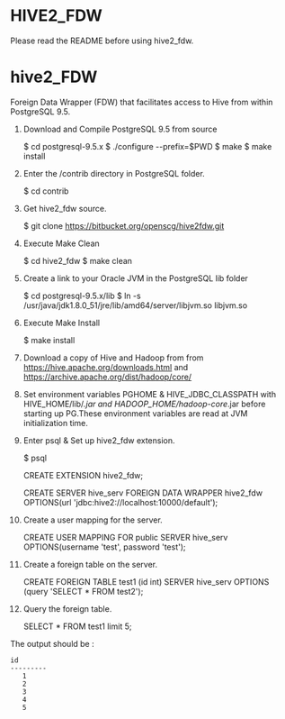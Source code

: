 HIVE2_FDW
========
Please read the README before using hive2_fdw.

hive2_FDW
==============

Foreign Data Wrapper (FDW) that facilitates access to Hive from within PostgreSQL 9.5.


1) Download and Compile PostgreSQL 9.5 from source

    $ cd postgresql-9.5.x
    $ ./configure --prefix=$PWD
    $ make
    $ make install


2) Enter the /contrib directory in PostgreSQL folder.

    $ cd contrib


3) Get hive2_fdw source.

    $ git clone https://bitbucket.org/openscg/hive2fdw.git


4) Execute Make Clean

    $ cd hive2_fdw
    $ make clean


5) Create a link to your Oracle JVM in the PostgreSQL lib folder

   $ cd postgresql-9.5.x/lib
   $ ln -s /usr/java/jdk1.8.0_51/jre/lib/amd64/server/libjvm.so libjvm.so 


6) Execute Make Install 

    $ make install

    
7) Download a copy of Hive and Hadoop from
   from https://hive.apache.org/downloads.html and https://archive.apache.org/dist/hadoop/core/


8) Set environment variables PGHOME & HIVE_JDBC_CLASSPATH with HIVE_HOME/lib/*.jar and HADOOP_HOME/hadoop-core*.jar before starting up PG.These environment variables are read at JVM initialization time.


9) Enter psql & Set up hive2_fdw extension.

    $ psql

     CREATE EXTENSION hive2_fdw;
 
     CREATE SERVER hive_serv FOREIGN DATA WRAPPER hive2_fdw 
     OPTIONS(url 'jdbc:hive2://localhost:10000/default');

10) Create a user mapping for the server.

      CREATE USER MAPPING FOR public SERVER hive_serv OPTIONS(username 'test', password 'test');

11) Create a foreign table on the server.

      CREATE FOREIGN TABLE test1 (id int) SERVER hive_serv OPTIONS (query 'SELECT * FROM test2');

12) Query the foreign table.

      SELECT * FROM test1 limit 5;

The output should be :

    id   
    ---------
       1
       2
       3
       4
       5